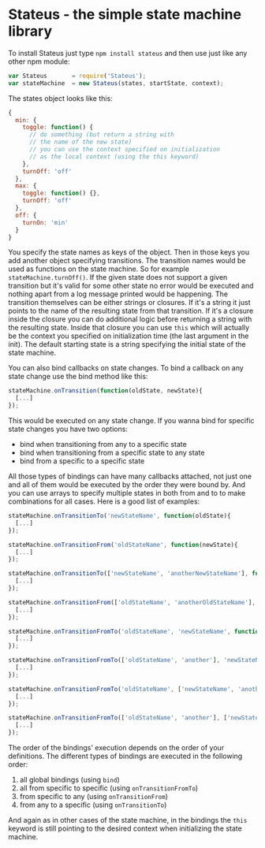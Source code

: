 # Stateus - the simple state machine library

To install Stateus just type `npm install stateus` and then use just like any other npm module:

```javascript
var Stateus       = require('Stateus');
var stateMachine  = new Stateus(states, startState, context);
```

The states object looks like this:

```javascript
{
  min: {
    toggle: function() {
      // do something (but return a string with
      // the name of the new state)
      // you can use the context specified on initialization
      // as the local context (using the this keyword)
    },
    turnOff: 'off'
  },
  max: {
    toggle: function() {},
    turnOff: 'off'
  },
  off: {
    turnOn: 'min'
  }
}
```

You specify the state names as keys of the object. Then in those keys you add another object specifying transitions.
The transition names would be used as functions on the state machine. So for example `stateMachine.turnOff()`.
If the given state does not support a given transition but it's valid for some other state no error would be executed and
nothing apart from a log message printed would be happening.
The transition themselves can be either strings or closures. If it's a string it just points to the name of the resulting
state from that transition. If it's a closure inside the closure you can do additional logic before returning a string with
the resulting state. Inside that closure you can use `this` which will actually be the context you specified on initialization time (the last argument in the init). The default starting state is a string specifying the initial state of the state machine.

You can also bind callbacks on state changes.
To bind a callback on any state change use the bind method like this:
```javascript
stateMachine.onTransition(function(oldState, newState){
  [...]
});
```

This would be executed on any state change. If you wanna bind for specific state changes you have two options:
- bind when transitioning from any to a specific state
- bind when transitioning from a specific state to any state
- bind from a specific to a specific state

All those types of bindings can have many callbacks attached, not just one and all of them would be executed by the order they were bound by. And you can use arrays to specify multiple states in both from and to to make combinations for all cases. Here is a good list of examples:

```javascript
stateMachine.onTransitionTo('newStateName', function(oldState){
  [...]
});

stateMachine.onTransitionFrom('oldStateName', function(newState){
  [...]
});

stateMachine.onTransitionTo(['newStateName', 'anotherNewStateName'], function(oldState){
  [...]
});

stateMachine.onTransitionFrom(['oldStateName', 'anotherOldStateName'], function(newState){
  [...]
});

stateMachine.onTransitionFromTo('oldStateName', 'newStateName', function(oldState, newState){
  [...]
});

stateMachine.onTransitionFromTo(['oldStateName', 'another'], 'newStateName', function(oldState, newState){
  [...]
});

stateMachine.onTransitionFromTo('oldStateName', ['newStateName', 'another'], function(oldState, newState){
  [...]
});

stateMachine.onTransitionFromTo(['oldStateName', 'another'], ['newStateName', 'anotherNew'], function(oldState, newState){
  [...]
});
```

The order of the bindings' execution depends on the order of your definitions. The different types of bindings are executed in the following order:

 1. all global bindings (using `bind`)
 2. all from specific to specific (using `onTransitionFromTo`)
 3. from specific to any (using `onTransitionFrom`)
 4. from any to a specific (using `onTransitionTo`)

And again as in other cases of the state machine, in the bindings the `this` keyword is still pointing to the desired context when initializing the state machine.
